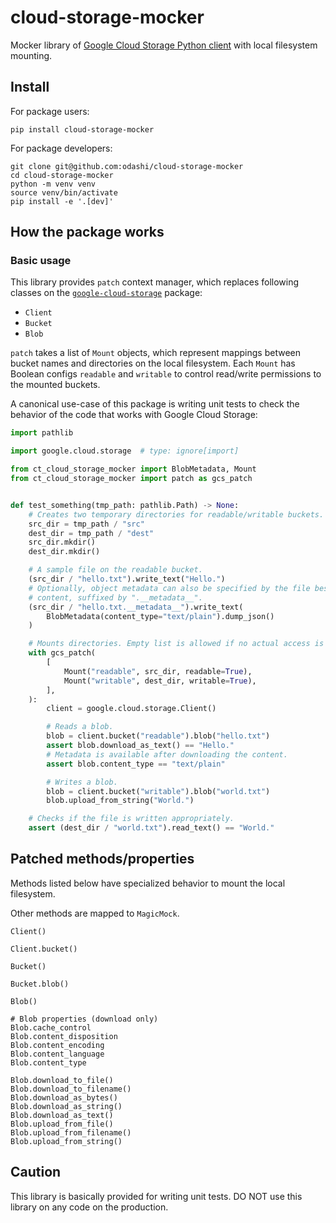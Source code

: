 # cloud-storage-mocker

Mocker library of
[Google Cloud Storage Python client](https://github.com/googleapis/python-storage)
with local filesystem mounting.


## Install

For package users:

```shell
pip install cloud-storage-mocker
```

For package developers:

```shell
git clone git@github.com:odashi/cloud-storage-mocker
cd cloud-storage-mocker
python -m venv venv
source venv/bin/activate
pip install -e '.[dev]'
```


## How the package works


### Basic usage

This library provides `patch` context manager, which replaces following classes on the
[`google-cloud-storage`](https://github.com/googleapis/python-storage) package:

- `Client`
- `Bucket`
- `Blob`

`patch` takes a list of `Mount` objects, which represent mappings between bucket names
and directories on the local filesystem.
Each `Mount` has Boolean configs `readable` and `writable` to control read/write
permissions to the mounted buckets.

A canonical use-case of this package is writing unit tests to check the behavior of the
code that works with Google Cloud Storage:

```python
import pathlib

import google.cloud.storage  # type: ignore[import]

from ct_cloud_storage_mocker import BlobMetadata, Mount
from ct_cloud_storage_mocker import patch as gcs_patch


def test_something(tmp_path: pathlib.Path) -> None:
    # Creates two temporary directories for readable/writable buckets.
    src_dir = tmp_path / "src"
    dest_dir = tmp_path / "dest"
    src_dir.mkdir()
    dest_dir.mkdir()

    # A sample file on the readable bucket.
    (src_dir / "hello.txt").write_text("Hello.")
    # Optionally, object metadata can also be specified by the file beside the
    # content, suffixed by ".__metadata__".
    (src_dir / "hello.txt.__metadata__").write_text(
        BlobMetadata(content_type="text/plain").dump_json()
    )

    # Mounts directories. Empty list is allowed if no actual access is required.
    with gcs_patch(
        [
            Mount("readable", src_dir, readable=True),
            Mount("writable", dest_dir, writable=True),
        ],
    ):
        client = google.cloud.storage.Client()

        # Reads a blob.
        blob = client.bucket("readable").blob("hello.txt")
        assert blob.download_as_text() == "Hello."
        # Metadata is available after downloading the content.
        assert blob.content_type == "text/plain"

        # Writes a blob.
        blob = client.bucket("writable").blob("world.txt")
        blob.upload_from_string("World.")

    # Checks if the file is written appropriately.
    assert (dest_dir / "world.txt").read_text() == "World."
```


## Patched methods/properties

Methods listed below have specialized behavior to mount the local filesystem.

Other methods are mapped to `MagicMock`.

```
Client()

Client.bucket()

Bucket()

Bucket.blob()

Blob()

# Blob properties (download only)
Blob.cache_control
Blob.content_disposition
Blob.content_encoding
Blob.content_language
Blob.content_type

Blob.download_to_file()
Blob.download_to_filename()
Blob.download_as_bytes()
Blob.download_as_string()
Blob.download_as_text()
Blob.upload_from_file()
Blob.upload_from_filename()
Blob.upload_from_string()
```


## Caution

This library is basically provided for writing unit tests.
DO NOT use this library on any code on the production.
